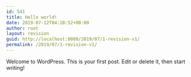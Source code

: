 ```yaml
---
id: 541
title: Hello world!
date: 2019-07-12T04:28:52+00:00
author: root
layout: revision
guid: http://localhost:8080/2019/07/1-revision-v1/
permalink: /2019/07/1-revision-v1/
---
```

Welcome to WordPress. This is your first post. Edit or delete it, then start writing!